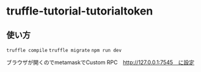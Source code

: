 # truffle-tutorial-tutorialtoken

## 使い方 
`truffle compile`
`truffle migrate`
`npm run dev`  

ブラウザが開くのでmetamaskでCustom RPC　http://127.0.0.1:7545　に設定  
